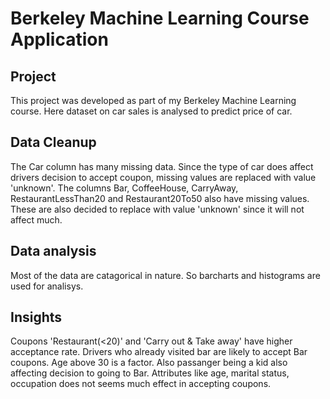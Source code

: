 # Berkeley Machine Learning Course Application
## Project
This project was developed as part of my Berkeley Machine Learning course. Here dataset on car sales is analysed to predict price of car.

## Data Cleanup
The Car column has many missing data. Since the type of car does affect drivers decision to accept coupon, missing values are  replaced with value 'unknown'.
The columns Bar, CoffeeHouse, CarryAway, RestaurantLessThan20 and Restaurant20To50 also have missing values. These are also decided to replace with value 'unknown'
since it will not affect much.

## Data analysis
Most of the data are catagorical in nature. So barcharts and histograms are used for analisys.

## Insights
Coupons 'Restaurant(<20)' and 'Carry out & Take away' have higher acceptance rate.
Drivers who already visited bar are likely to accept Bar coupons. Age above 30 is a factor. Also passanger being a kid also affecting decision to going to Bar.
Attributes like age, marital status, occupation does not seems much effect in accepting coupons.
